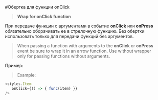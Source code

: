 #Обертка для функции onClick
>**Wrap for onClick function**

При передаче функции с аргументами в событие **onClick** или **onPress**
обязательно оборачивать ее в стрелочную функцию. 
Без обертки использовать только для передачи функций без аргументов.

>When passing a function with arguments to the **onClick** or **onPress** event
 be sure to wrap it in an arrow function.
 Use without wrapper only for passing functions without arguments.

Пример:
>Example:
```js
<styles.Item
   onClick={() => { func(item) }}
/>
```
